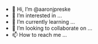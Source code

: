 - 👋 Hi, I’m @aaronjpreske
- 👀 I’m interested in ...
- 🌱 I’m currently learning ...
- 💞️ I’m looking to collaborate on ...
- 📫 How to reach me ...

<!---
aaronjpreske/aaronjpreske is a ✨ special ✨ repository because its `README.md` (this file) appears on your GitHub profile.
You can click the Preview link to take a look at your changes.
--->

